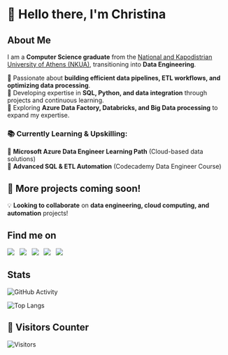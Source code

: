 <h1>👋 Hello there, I'm Christina</h1>

##  About Me  
I am a **Computer Science graduate** from the [National and Kapodistrian University of Athens (NKUA)](https://www.di.uoa.gr/en), transitioning into **Data Engineering**. <br>

🔹 Passionate about **building efficient data pipelines, ETL workflows, and optimizing data processing**.  
🔹 Developing expertise in **SQL, Python, and data integration** through projects and continuous learning.  
🔹 Exploring **Azure Data Factory, Databricks, and Big Data processing** to expand my expertise.  <br>

### 📚 Currently Learning & Upskilling:  
📌 **Microsoft Azure Data Engineer Learning Path** (Cloud-based data solutions)  
📌 **Advanced SQL & ETL Automation** (Codecademy Data Engineer Course)  

<!-- ## 🛠 **Tech Stack**
✔ **Programming & Scripting:** Python, SQL, C/C++  
✔ **Databases:** PostgreSQL, MySQL, SQL Server, NoSQL (MongoDB)  
✔ **Data Engineering & ETL:** Apache Airflow, dbt, Pandas, NumPy  
✔ **Cloud & Big Data:** Azure Data Factory (learning), Databricks (learning)  
✔ **DevOps & Tools:** Git, GitHub Actions, Docker (basic)  
✔ **Data Governance & Compliance:** GDPR, Data Security  -->

## 🔗 More projects coming soon!  
💡 **Looking to collaborate** on **data engineering, cloud computing, and automation** projects!  

## Find me on
<div align="left">
    <a target="_blank" href="https://www.linkedin.com/in/cpapasotiri/"><img src="https://img.shields.io/badge/-LinkedIn-0077B5??style=flat-square&logo=Linkedin&logoColor=black"></img></a>
    &nbsp;
    <a target="_blank" href="mailto:papasotiri.christina@gmail.com"><img src="https://img.shields.io/badge/Gmail-D14836??style=flat-square&logo=gmail&logoColor=white"></img></a>
    &nbsp;
    <a target="_blank" href="https://www.codecademy.com/profiles/cpapasotiri"><img src="https://img.shields.io/badge/Codecademy-1f425f??style=flat-square&logo=codecademy&logoColor=white"></img></a>
    &nbsp;
    <a target="_blank" href="https://learn.microsoft.com/en-us/users/cpapasotiri"><img src="https://img.shields.io/badge/Microsoft_Learn-258ffa??style=flat-square&logo=microsoft&logoColor=white"></img></a>
    &nbsp;
    <a target="_blank" href="https://g.dev/cpapasotiri"><img src="https://img.shields.io/badge/Google_Developer-258ffa??style=flat-square&logo=google&logoColor=white"></img></a>
    &nbsp;
</div>


## Stats
![GitHub Activity](https://github-readme-stats.vercel.app/api?username=cpapasotiri&count_private=true&show_icons=true&theme=dracula)

![Top Langs](https://github-readme-stats.vercel.app/api/top-langs/?username=cpapasotiri&count_private=true&show_icons=true&theme=dracula&hide_title=false&layout=compact)


## 👀 Visitors Counter   
![Visitors](https://komarev.com/ghpvc/?username=cpapasotiri&color=blueviolet)
<!-- Used service provider: [antonkomarev](https://github.com/antonkomarev/github-profile-views-counter?tab=readme-ov-file) -->